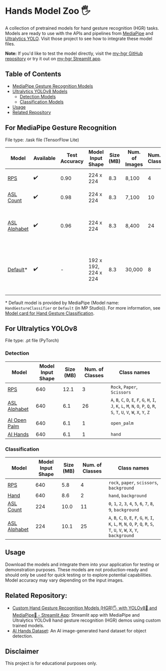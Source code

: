 # Hands Model Zoo 🖐️

A collection of pretrained models for hand gesture recognition (HGR) tasks. Models are ready to use with the APIs and pipelines from [MediaPipe](https://github.com/google-ai-edge/mediapipe) and [Ultralytics YOLO](https://github.com/ultralytics/ultralytics). Visit those project to see how to integrate these model files.

**Note:** If you'd like to test the model directly, visit the [my-hgr GitHub repository](https://github.com/jk4e/my-hgr) or try it out on [my-hgr Streamlit app](https://my-hgr.streamlit.app/).

## Table of Contents

- [MediaPipe Gesture Recognition Models](#for-mediapipe-gesture-recognition)
- [Ultralytics YOLOv8 Models](#for-ultralytics-yolov8)
  - [Detection Models](#detection)
  - [Classification Models](#classification)
- [Usage](#usage)
- [Related Repository](#related-repository)

## For MediaPipe Gesture Recognition

File type: .task file (TensorFlow Lite)

| Model                                       | Available | Test Accuracy | Model Input Shape    | Size (MB) | Num. of Images | Num. of Classes | Trained with none/background class | Class names                                                                                                                    |
| ------------------------------------------- | --------- | ------------- | -------------------- | --------- | -------------- | --------------- | ---------------------------------- | ------------------------------------------------------------------------------------------------------------------------------ |
| [RPS]()                                     | ✔️        | 0.90          | 224 x 224            | 8.3       | 8,100          | 4               | ✔️                                 | `rock`, `paper`, `scissors`, `none`                                                                                            |
| [ASL Count](models/asl_count.task)          | ✔️        | 0.98          | 224 x 224            | 8.3       | 7,100          | 10              | ❌                                 | `0`, `1`, `2`, `3`, `4`, `5`, `6`, `7`, `8`, `9`, `none`                                                                       |
| [ASL Alphabet](models/asl_alphabet.task)    | ✔️        | 0.96          | 224 x 224            | 8.3       | 8,400          | 24              | ❌                                 | `A`, `B`, `C`, `D`, `E`, `F`, `G`, `H`, `I`, `K`, `L`, `M`, `N`, `O`, `P`, `Q`, `R`, `S`, `T`, `U`, `V`, `W`, `X`, `Y`, `none` |
| [Default](models/gesture_recognizer.task)\* | ✔️        | -             | 192 x 192, 224 x 224 | 8.3       | 30,000         | 8               | -                                  | `Unknown`, `Closed_Fist`, `Open_Palm`, `Pointing_Up`, `Thumb_Down`, `Thumb_Up`, `Victory`, `ILoveYou`                          |

\* Default model is provided by MediaPipe (Model name: `HandGestureClassifier` or `Default` (in MP Studio)). For more information, see [Model card for Hand Gesture Classification](https://storage.googleapis.com/mediapipe-assets/gesture_recognizer/model_card_hand_gesture_classification_with_faireness_2022.pdf).

## For Ultralytics YOLOv8

File type: .pt file (PyTorch)

### Detection

| Model                                         | Model Input Shape | Size (MB) | Num. of Classes | Class names                                                                                                                      |
| --------------------------------------------- | ----------------- | --------- | --------------- | -------------------------------------------------------------------------------------------------------------------------------- |
| [RPS](models/rps_detect.pt)                   | 640               | 12.1      | 3               | `Rock`, `Paper`, `Scissors`                                                                                                      |
| [ASL Alphabet](models/asl_alphabet_detect.pt) | 640               | 6.1       | 26              | `A`, `B`, `C`, `D`, `E`, `F`, `G`, `H`, `I`, `J`, `K`, `L`, `M`, `N`, `O`, `P`, `Q`, `R`, `S`, `T`, `U`, `V`, `W`, `X`, `Y`, `Z` |
| [AI Open Palm](models/ai_open_palm_detect.pt) | 640               | 6.1       | 1               | `open_palm`                                                                                                                      |
| [AI Hands](models/ai_hands_detect.pt)         | 640               | 6.1       | 1               | `hand`                                                                                                                           |

### Classification

| Model                                           | Model Input Shape | Size (MB) | Num. of Classes | Class names                                                                                                                          |
| ----------------------------------------------- | ----------------- | --------- | --------------- | ------------------------------------------------------------------------------------------------------------------------------------ |
| [RPS](models/rps_classify.pt)                   | 640               | 5.8       | 4               | `rock`, `paper`, `scissors`, `background`                                                                                            |
| [Hand](models/hand_classify.pt)                 | 640               | 8.6       | 2               | `hand`, `background`                                                                                                                 |
| [ASL Count](models/asl_count_classify.pt)       | 224               | 10.0      | 11              | `0`, `1`, `2`, `3`, `4`, `5`, `6`, `7`, `8`, `9`, `background`                                                                       |
| [ASL Alphabet](models/asl_alphabet_classify.pt) | 224               | 10.1      | 25              | `A`, `B`, `C`, `D`, `E`, `F`, `G`, `H`, `I`, `K`, `L`, `M`, `N`, `O`, `P`, `Q`, `R`, `S`, `T`, `U`, `V`, `W`, `X`, `Y`, `background` |

## Usage

Download the models and integrate them into your application for testing or demonstration purposes. These models are not production-ready and should only be used for quick testing or to explore potential capabilities. Model accuracy may vary depending on the input images.

## Related Repository:

- [Custom Hand Gesture Recognition Models (HGR)🖐️ with YOLOv8🚀 and MediaPipe👋 - Streamlit App](https://github.com/jk4e/my-hgr): Streamlit app with MediaPipe and Ultralytics YOLOv8 hand gesture recognition (HGR) demos using custom trained models.
- [AI Hands Dataset](https://github.com/jk4e/ai-hands-dataset): An AI image-generated hand dataset for object detection.

## Disclaimer

This project is for educational purposes only.
